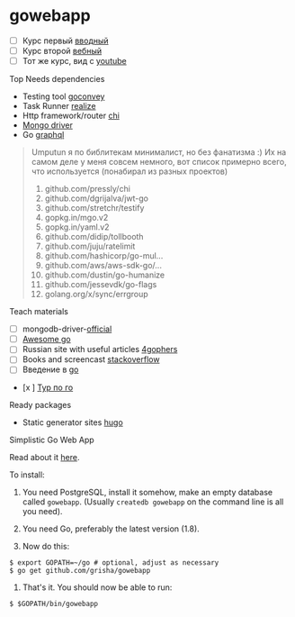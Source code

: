 # gowebapp

- [ ] Курс первый [вводный](https://www.coursera.org/learn/golang-webservices-1/home/welcome)
- [ ] Курс второй [вебный](https://www.coursera.org/learn/golang-webservices-2/lecture/jLqQf/o-chiem-etot-kurs)
- [ ] Тот же курс, вид с [youtube](https://www.youtube.com/watch?v=9Ia16QOY8rk&index=2&list=PLrCZzMib1e9q-X5V9pTM6J0AemRWseM7I)

Top Needs dependencies

- Testing tool [goconvey](github.com/smartystreets/goconvey)
- Task Runner [realize](github.com/oxequa/realize)
- Http framework/router [chi](https://github.com/go-chi/chi)
- [Mongo driver](https://github.com/mongodb/mongo-go-driver)
- Go [graphql](https://github.com/graphql-go/graphql)

> Umputun
> я по библитекам минималист, но без фанатизма :) Иx на самом деле у меня совсем немного, вот список примерно всего, что используется (понабирал из разных проектов)
> 1. github.com/pressly/chi
> 2. github.com/dgrijalva/jwt-go
> 3. github.com/stretchr/testify
> 4. gopkg.in/mgo.v2
> 5. gopkg.in/yaml.v2
> 6. github.com/didip/tollbooth
> 7. github.com/juju/ratelimit
> 8. github.com/hashicorp/go-mul...
> 9. github.com/aws/aws-sdk-go/...
> 10. github.com/dustin/go-humanize
> 11. github.com/jessevdk/go-flags
> 12. golang.org/x/sync/errgroup


Teach materials

- [ ] mongodb-driver-[official](https://github.com/mongodb/mongo-go-driver/blob/master/mongo/doc.go)
- [ ] [Awesome go](https://github.com/avelino/awesome-go)
- [ ] Russian site with useful articles [4gophers](https://4gophers.ru)
- [ ] Books and screencast [stackoverflow](https://ru.stackoverflow.com/questions/436505/Книги-документация-статьи-и-курсы-по-go)
- [ ] Введение в [go](http://golang-book.ru)
- [x	] [Тур по го](https://go-tour-ru-ru.appspot.com/flowcontrol/2)

Ready packages

- Static generator sites [hugo](https://gohugo.io)

Simplistic Go Web App

Read about it [here](https://grisha.org/blog/2017/04/27/simplistic-go-web-app/).

To install:

1. You need PostgreSQL, install it somehow, make an empty database
   called `gowebapp`. (Usually `createdb gowebapp` on the command line is
   all you need).

1. You need Go, preferably the latest version (1.8).

1. Now do this:

```
$ export GOPATH=~/go # optional, adjust as necessary
$ go get github.com/grisha/gowebapp
```

1. That's it. You should now be able to run:
```
$ $GOPATH/bin/gowebapp
```


